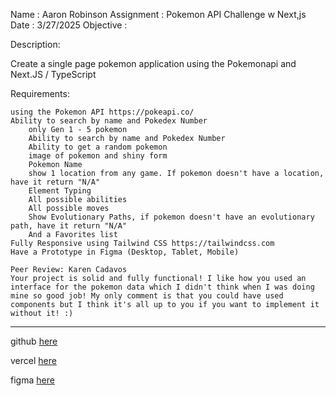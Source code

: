 Name : Aaron Robinson
Assignment : Pokemon API Challenge w Next,js
Date : 3/27/2025
Objective :

Description:

Create a single page pokemon application using the Pokemonapi and Next.JS / TypeScript

Requirements:

    using the Pokemon API https://pokeapi.co/
    Ability to search by name and Pokedex Number
        only Gen 1 - 5 pokemon
        Ability to search by name and Pokedex Number
        Ability to get a random pokemon
        image of pokemon and shiny form
        Pokemon Name
        show 1 location from any game. If pokemon doesn't have a location, have it return "N/A"
        Element Typing
        All possible abilities
        All possible moves
        Show Evolutionary Paths, if pokemon doesn't have an evolutionary path, have it return "N/A"
        And a Favorites list
    Fully Responsive using Tailwind CSS https://tailwindcss.com
    Have a Prototype in Figma (Desktop, Tablet, Mobile)

    Peer Review: Karen Cadavos
    Your project is solid and fully functional! I like how you used an interface for the pokemon data which I didn't think when I was doing mine so good job! My only comment is that you could have used components but I think it's all up to you if you want to implement it without it! :) 


---

github [here](https://github.com/wraithio/pokeapi-react)

vercel [here](https://pokeapi-nextjs-beta.vercel.app/)

figma [here](https://www.figma.com/design/blIQM5s6cOGD2Tn6jwKZIf/Pokemon?node-id=0-1&t=v91OebzCKbqQLozT-1)